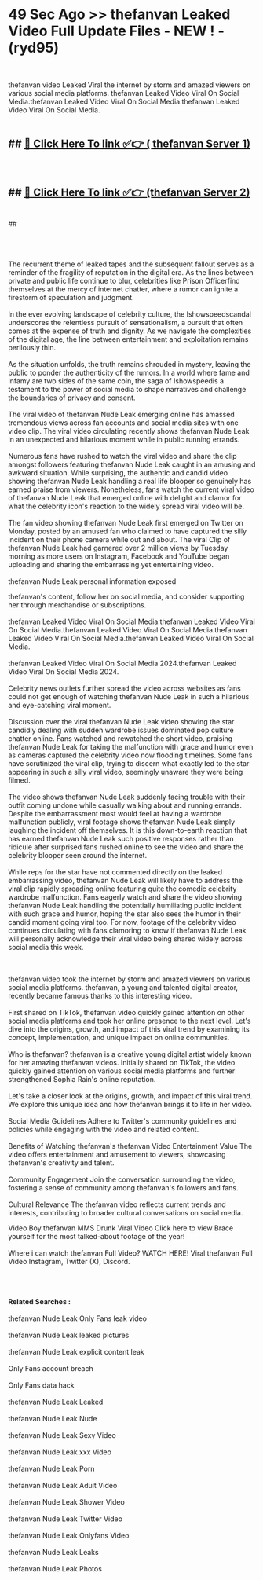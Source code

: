 # 49 Sec Ago >> thefanvan Leaked Video Full Update Files - NEW ! - (ryd95) <br>
<br>

thefanvan video Leaked Viral the internet by storm and amazed viewers on various social media platforms. thefanvan Leaked Video Viral On Social Media.thefanvan Leaked Video Viral On Social Media.thefanvan Leaked Video Viral On Social Media.<br>
 <br>

## ##  <a href="https://clipsfans.site?title=thefanvan&ref=gitt">🔴 Click Here To link ✅👉 ( thefanvan Server 1)</a><br>
  <br>

##  ##  <a href="https://clipsfans.site?title=thefanvan&ref=gitt">🔴 Click Here To link ✅👉 (thefanvan  Server 2)</a><br>
  <br>
  ##


  <br>

  <br>

<br><br>
The recurrent theme of leaked tapes and the subsequent fallout serves as a reminder of the fragility of reputation in the digital era. As the lines between private and public life continue to blur, celebrities like Prison Officerfind themselves at the mercy of internet chatter, where a rumor can ignite a firestorm of speculation and judgment.
<br><br>
In the ever evolving landscape of celebrity culture, the Ishowspeedscandal underscores the relentless pursuit of sensationalism, a pursuit that often comes at the expense of truth and dignity. As we navigate the complexities of the digital age, the line between entertainment and exploitation remains perilously thin.
<br><br>
As the situation unfolds, the truth remains shrouded in mystery, leaving the public to ponder the authenticity of the rumors. In a world where fame and infamy are two sides of the same coin, the saga of Ishowspeedis a testament to the power of social media to shape narratives and challenge the boundaries of privacy and consent.
<br><br>
The viral video of thefanvan Nude Leak emerging online has amassed tremendous views across fan accounts and social media sites with one video clip. The viral video circulating recently shows thefanvan Nude Leak in an unexpected and hilarious moment while in public running errands.
<br><br>
Numerous fans have rushed to watch the viral video and share the clip amongst followers featuring thefanvan Nude Leak caught in an amusing and awkward situation. While surprising, the authentic and candid video showing thefanvan Nude Leak handling a real life blooper so genuinely has earned praise from viewers. Nonetheless, fans watch the current viral video of thefanvan Nude Leak that emerged online with delight and clamor for what the celebrity icon's reaction to the widely spread viral video will be.
<br><br>
The fan video showing thefanvan Nude Leak first emerged on Twitter on Monday, posted by an amused fan who claimed to have captured the silly incident on their phone camera while out and about. The viral Clip of thefanvan Nude Leak had garnered over 2 million views by Tuesday morning as more users on Instagram, Facebook and YouTube began uploading and sharing the embarrassing yet entertaining video.
<br><br>
thefanvan Nude Leak personal information exposed


thefanvan's content, follow her on social media, and consider supporting her through merchandise or subscriptions.
<br><br>
thefanvan Leaked Video Viral On Social Media.thefanvan Leaked Video Viral On Social Media.thefanvan Leaked Video Viral On Social Media.thefanvan Leaked Video Viral On Social Media.thefanvan Leaked Video Viral On Social Media.
<br><br>
thefanvan Leaked Video Viral On Social Media 2024.thefanvan Leaked Video Viral On Social Media 2024.
<br><br>
Celebrity news outlets further spread the video across websites as fans could not get enough of watching thefanvan Nude Leak in such a hilarious and eye-catching viral moment.
<br><br>
Discussion over the viral thefanvan Nude Leak video showing the star candidly dealing with sudden wardrobe issues dominated pop culture chatter online. Fans watched and rewatched the short video, praising thefanvan Nude Leak for taking the malfunction with grace and humor even as cameras captured the celebrity video now flooding timelines. Some fans have scrutinized the viral clip, trying to discern what exactly led to the star appearing in such a silly viral video, seemingly unaware they were being filmed.
<br><br>
The video shows thefanvan Nude Leak suddenly facing trouble with their outfit coming undone while casually walking about and running errands. Despite the embarrassment most would feel at having a wardrobe malfunction publicly, viral footage shows thefanvan Nude Leak simply laughing the incident off themselves. It is this down-to-earth reaction that has earned thefanvan Nude Leak such positive responses rather than ridicule after surprised fans rushed online to see the video and share the celebrity blooper seen around the internet.
<br><br>
While reps for the star have not commented directly on the leaked embarrassing video, thefanvan Nude Leak will likely have to address the viral clip rapidly spreading online featuring quite the comedic celebrity wardrobe malfunction. Fans eagerly watch and share the video showing thefanvan Nude Leak handling the potentially humiliating public incident with such grace and humor, hoping the star also sees the humor in their candid moment going viral too. For now, footage of the celebrity video continues circulating with fans clamoring to know if thefanvan Nude Leak will personally acknowledge their viral video being shared widely across social media this week.


<br><br>
thefanvan video took the internet by storm and amazed viewers on various social media platforms. thefanvan, a young and talented digital creator, recently became famous thanks to this interesting video.
<br><br>
First shared on TikTok, thefanvan video quickly gained attention on other social media platforms and took her online presence to the next level. Let's dive into the origins, growth, and impact of this viral trend by examining its concept, implementation, and unique impact on online communities.
<br><br>
Who is thefanvan? thefanvan is a creative young digital artist widely known for her amazing thefanvan videos. Initially shared on TikTok, the video quickly gained attention on various social media platforms and further strengthened Sophia Rain's online reputation.
<br><br>
Let's take a closer look at the origins, growth, and impact of this viral trend. We explore this unique idea and how thefanvan brings it to life in her video.
<br><br>
Social Media Guidelines Adhere to Twitter's community guidelines and policies while engaging with the video and related content.
<br><br>
Benefits of Watching thefanvan's thefanvan Video Entertainment Value The video offers entertainment and amusement to viewers, showcasing thefanvan's creativity and talent.
<br><br>
Community Engagement Join the conversation surrounding the video, fostering a sense of community among thefanvan's followers and fans.
<br><br>
Cultural Relevance The thefanvan video reflects current trends and interests, contributing to broader cultural conversations on social media.

Video Boy thefanvan MMS Drunk Viral.Video Click here to view Brace yourself for the most talked-about footage of the year!
<br><br>
Where i can watch thefanvan Full Video? WATCH HERE! Viral thefanvan Full Video Instagram, Twitter (X), Discord.
<br><br>

<br><br>
<strong>Related Searches :</strong>
<br><br>
thefanvan Nude Leak Only Fans leak video
<br><br>
thefanvan Nude Leak leaked pictures
<br><br>
thefanvan Nude Leak explicit content leak
<br><br>
Only Fans account breach
<br><br>
Only Fans data hack
<br><br>
thefanvan Nude Leak Leaked
<br><br>
thefanvan Nude Leak Nude
<br><br>
thefanvan Nude Leak Sexy Video
<br><br>
thefanvan Nude Leak xxx Video
<br><br>
thefanvan Nude Leak Porn
<br><br>
thefanvan Nude Leak Adult Video
<br><br>
thefanvan Nude Leak Shower Video
<br><br>
thefanvan Nude Leak Twitter Video
<br><br>
thefanvan Nude Leak Onlyfans Video
<br><br>
thefanvan Nude Leak Leaks
<br><br>
thefanvan Nude Leak Photos